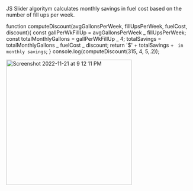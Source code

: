JS Slider algoritym calculates monthly savings in fuel cost based on the number of fill ups per week.

function computeDiscount(avgGallonsPerWeek, fillUpsPerWeek, fuelCost, discount){
const gallPerWkFillUp = avgGallonsPerWeek _ fillUpsPerWeek;
const totalMonthlyGallons = gallPerWkFillUp _ 4;
totalSavings = totalMonthlyGallons _ fuelCost _ discount;
return '$' + totalSavings + ` in monthly savings`;
}
console.log(computeDiscount(315, 4, 5,.2));


<img width="339" alt="Screenshot 2022-11-21 at 9 12 11 PM" src="https://user-images.githubusercontent.com/17913209/203222351-8eb583d7-c104-42a7-8705-2af123e5b4be.png">
